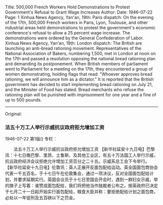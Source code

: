 Title: 500,000 French Workers Hold Demonstrations to Protest Government's Refusal to Grant Wage Increases
Author:
Date: 1946-07-22
Page: 1
Xinhua News Agency, Yan'an, 19th: Paris dispatch: On the evening of the 17th, 500,000 French workers in Paris, Lyon, Toulouse, and other industrial areas held demonstrations to protest the government's economic conference's refusal to allow a 25 percent wage increase. The demonstrations were ordered by the General Confederation of Labor.
    Xinhua News Agency, Yan'an, 19th: London dispatch: The British are launching an anti-bread rationing movement. Representatives of the National Association of Bakers, numbering 1,500, met in London at noon on the 17th and passed a resolution opposing the national bread rationing plan and demanding its postponement. When British members of parliament went to Parliament for a meeting on the 17th, they encountered a group of women demonstrating, holding flags that read: "Whoever approves bread rationing, we will announce him as a dictator." It is reported that the British government has decided to start implementing bread rationing on July 21, and the Minister of Food has stated: Bread merchants who refuse the rationing plan will be punished with imprisonment for one year and a fine of up to 500 pounds.



<hr /> 

Original: 


### 法五十万工人举行示威抗议政府拒允增加工资

1946-07-22
第1版()
专栏：

　　法五十万工人举行示威抗议政府拒允增加工资
    【新华社延安十九日电】巴黎讯：十七日晚巴黎、里昂、土鲁斯、及其他工业区，有五十万法国工人举行示威，抗议政府经济会议拒绝允许增加工资百分之二十五。示威系总工会下令举行。
    【新华社延安十九日电】伦敦讯：英人正展开反面包配给运动。英全国面包商协会代表一千五百名，于十七日午在伦敦集会，通过一项决议，反对全国面包配给计划，并要求延期实行。英国会议员于十七日至国会开会时，遇到一群妇女示威，举的旗子上写着：谁赞成面包配给，我们将把他当作独裁者公布之。按英政府已决定于七月二十一日起开始实行面包配给，粮食大臣并称：要拒绝配给计划之面包商，必处以一年徒刑及五百磅以下之罚金。
